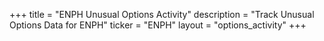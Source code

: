 +++
title = "ENPH Unusual Options Activity"
description = "Track Unusual Options Data for ENPH"
ticker = "ENPH"
layout = "options_activity"
+++

